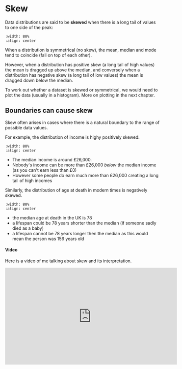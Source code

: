 #  Skew

Data distributions are said to be **skewed** when there is a long tail of values to one side of the peak:

```{image} https://raw.githubusercontent.com/jillxoreilly/StatsCourseBook_2024/main/images/MT_wk1_Skew.png
:width: 80%
:align: center
```



When a distribution is symmetrical (no skew), the mean, median and mode tend to coincide (fall on top of each other).

However, when a distribution has positive skew (a long tail of high values) the mean is dragged up above the median, and conversely when a distribution has negative skew (a long tail of low values) the mean is dragged down below the median.

To work out whether a dataset is skewed or symmetrical, we would need to plot the data (usually in a histogram). More on plotting in the next chapter.


## Boundaries can cause skew

Skew often arises in cases where there is a natural boundary to the range of possible data values.

For example, the distribution of income is highy positively skewed. 

```{image} https://raw.githubusercontent.com/jillxoreilly/StatsCourseBook_2024/main/images/MT_wk1_PosSkew.png
:width: 80%
:align: center
```

* The median income is around £26,000. 
* Nobody's income can be more than £26,000 *below* the median income (as you can't earn less than £0)
* However some people do earn much more than £26,000 creating a long tail of high incomes

Similarly, the distribution of age at death in modern times is negatively skewed.

```{image} https://raw.githubusercontent.com/jillxoreilly/StatsCourseBook_2024/main/images/MT_wk1_NegSkew.png
:width: 80%
:align: center
```
* the median age at death in the UK is 78
* a lifespan could be 78 years shorter than the median (if someone sadly died as a baby)
* a lifespan cannot be 78 years longer then the median as this would mean the person was 156 years old

#### Video

Here is a video of me talking about skew and its interpretation.

<center>
<iframe width="560" height="315" src="https://www.youtube.com/embed/vzAV61Y491E?si=Y9zrFVUNTHmXmz6U" title="YouTube video player" frameborder="0" allow="accelerometer; autoplay; clipboard-write; encrypted-media; gyroscope; picture-in-picture; web-share" allowfullscreen></iframe>
</center>






